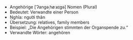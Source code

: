- Angehörige [ˈʔanɡəˌhøːʁɪɡə]	Nomen (Plural)
- Bedeutet: Verwandte einer Person
- Nghĩa: người thân
- Übersetzung: relatives, family members
- Beispiel: „Die Angehörigen stimmten der Organspende zu.“
- Verwandte Wörter: angehören